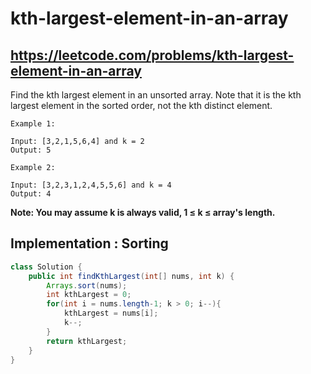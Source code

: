 # kth-largest-element-in-an-array
## https://leetcode.com/problems/kth-largest-element-in-an-array

Find the kth largest element in an unsorted array. Note that it is the kth largest element in the sorted order, not the kth distinct element.
```
Example 1:

Input: [3,2,1,5,6,4] and k = 2
Output: 5

Example 2:

Input: [3,2,3,1,2,4,5,5,6] and k = 4
Output: 4
```
**Note: You may assume k is always valid, 1 ≤ k ≤ array's length.**

## Implementation : Sorting

```java
class Solution {
    public int findKthLargest(int[] nums, int k) {
        Arrays.sort(nums);
        int kthLargest = 0;
        for(int i = nums.length-1; k > 0; i--){
            kthLargest = nums[i];
            k--;
        }
        return kthLargest;
    }
}
```

